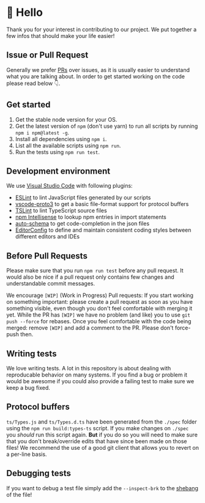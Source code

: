 # 👋 Hello

Thank you for your interest in contributing to our project.
We put together a few infos that should make your life easier!

## Issue or Pull Request

Generally we prefer [PRs][] over issues, as it is usually easier to
understand what you are talking about. In order to get started working
on the code please read below 👇.

## Get started

1. Get the stable node version for your OS.
2. Get the latest version of `npm` (don't use yarn) to run all scripts by running `npm i npm@latest -g`.
3. Install all dependencies using `npm i`.
4. List all the available scripts using `npm run`.
5. Run the tests using `npm run test`.

## Development environment

We use [Visual Studio Code][] with following plugins:

- [ESLint][] to lint JavaScript files generated by our scripts
- [vscode-proto3][] to get a basic file-format support for protocol buffers
- [TSLint][] to lint TypeScript source files
- [npm Intellisense][] to lookup npm entries in import statements
- [auto-schema][] to get code-completion in the json files
- [EditorConfig][] to define and maintain consistent coding styles between different editors and IDEs

## Before Pull Requests

Please make sure that you run `npm run test` before any pull request.
It would also be nice if a pull request only contains few changes and
understandable commit messages.

We encourage `[WIP]` (Work in Progress) Pull requests: If you start
working on something important: please create a pull request as soon
as you have something visible, even though you don't feel comfortable
with merging it yet. While the PR has `[WIP]` we have no problem (and like)
you to use `git push --force` for rebases. Once you feel comfortable
with the code being merged: remove `[WIP]` and add a comment to the
PR. Please don't force-push then.

## Writing tests

We love writing tests. A lot in this repository is about dealing with
reproducable behavior on many systems. If you find a bug or problem
it would be awesome if you could also provide a failing test to
make sure we keep a bug fixed.

## Protocol buffers

`ts/Types.js` and `ts/Types.d.ts` have been generated from the `./spec`
folder using the `npm run build:types-ts` script. If you make changes
on `./spec` you _should_ run this script again. **But** if you do so
you will need to make sure that you don't break/override edits that
have since been made on those files! We recommend the use of a good
git client that allows you to revert on a per-line basis.

## Debugging tests

If you want to debug a test file simply add the `--inspect-brk` to the
[shebang][] of the file!

[PRs]: https://help.github.com/articles/about-pull-requests/
[Visual Studio Code]: https://code.visualstudio.com/download
[ESLint]: https://marketplace.visualstudio.com/items?itemName=dbaeumer.vscode-eslint
[vscode-proto3]: https://marketplace.visualstudio.com/items?itemName=zxh404.vscode-proto3
[TSLint]: https://marketplace.visualstudio.com/items?itemName=eg2.tslint
[npm Intellisense]: https://marketplace.visualstudio.com/items?itemName=christian-kohler.npm-intellisense
[auto-schema]: https://marketplace.visualstudio.com/items?itemName=axetroy.vscode-auto-schema
[EditorConfig]: https://marketplace.visualstudio.com/items?itemName=EditorConfig.EditorConfig
[shebang]: https://en.wikipedia.org/wiki/Shebang_(Unix)
